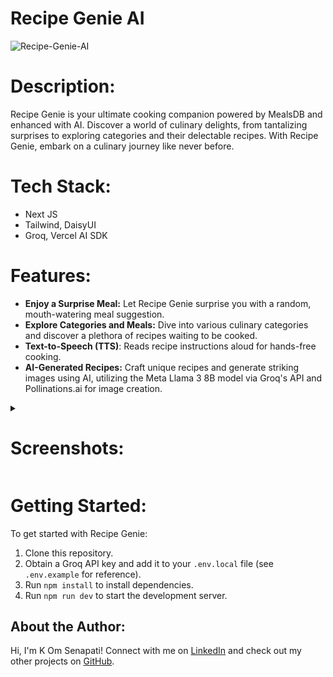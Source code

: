 # **Recipe Genie AI**

![Recipe-Genie-AI](https://socialify.git.ci/kom-senapati/Recipe-Genie-AI/image?font=KoHo&name=1&owner=1&pattern=Diagonal%20Stripes&theme=Light)

# **Description:**
Recipe Genie is your ultimate cooking companion powered by MealsDB and enhanced with AI. Discover a world of culinary delights, from tantalizing surprises to exploring categories and their delectable recipes. With Recipe Genie, embark on a culinary journey like never before.

# **Tech Stack:**
- Next JS
- Tailwind, DaisyUI
- Groq, Vercel AI SDK

# **Features:**
- **Enjoy a Surprise Meal:** Let Recipe Genie surprise you with a random, mouth-watering meal suggestion.
- **Explore Categories and Meals:** Dive into various culinary categories and discover a plethora of recipes waiting to be cooked.
- **Text-to-Speech (TTS)**: Reads recipe instructions aloud for hands-free cooking.
- **AI-Generated Recipes:** Craft unique recipes and generate striking images using AI, utilizing the Meta Llama 3 8B model via Groq's API and Pollinations.ai for image creation.

<details>
<summary><h1><b>Screenshots:</b></h1></summary>

![image](https://github.com/user-attachments/assets/db74ab9c-1623-43ac-a38f-897e368388b4)

**Meals DB**

![image](https://github.com/user-attachments/assets/10a0fbfe-7f66-4794-8bdc-35ee1f3396e4)

![image](https://github.com/user-attachments/assets/44aa9cb0-d995-4bd5-a9d3-0cc67e46bc28)

![image](https://github.com/user-attachments/assets/7b1b7ef8-0156-42d7-a555-fa2048a1e266)

**AI Generated Recipe**

![image](https://github.com/user-attachments/assets/d1dc9f85-c9e2-4ed1-b83e-6087f04e2ded)

![image](https://github.com/user-attachments/assets/c6b269fa-cb81-4c21-b129-778e9e8650fa)

</details>

# **Getting Started:**
To get started with Recipe Genie:

1. Clone this repository.
2. Obtain a Groq API key and add it to your `.env.local` file (see `.env.example` for reference).
3. Run `npm install` to install dependencies.
4. Run `npm run dev` to start the development server.

## **About the Author:**
Hi, I'm K Om Senapati!
Connect with me on [LinkedIn](https://www.linkedin.com/in/kom-senapati) and check out my other projects on [GitHub](https://github.com/kom-senapati).
